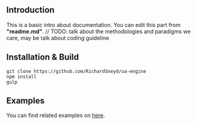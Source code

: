 ## Introduction
This is a basic intro about documentation. You can edit this part from **"readme.md"**.
// TODO: talk about the methodologies and paradigms we care, may be talk about coding guideline

## Installation & Build
```
git clone https://github.com/RichardSneyd/ua-engine
npm install
gulp
```

## Examples
You can find related examples on [here](https://github.com).